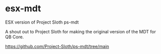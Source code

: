 # esx-mdt
ESX version of Project Sloth ps-mdt

A shout out to Project Sloth for making the original version of the MDT for QB Core.

https://github.com/Project-Sloth/ps-mdt/tree/main
